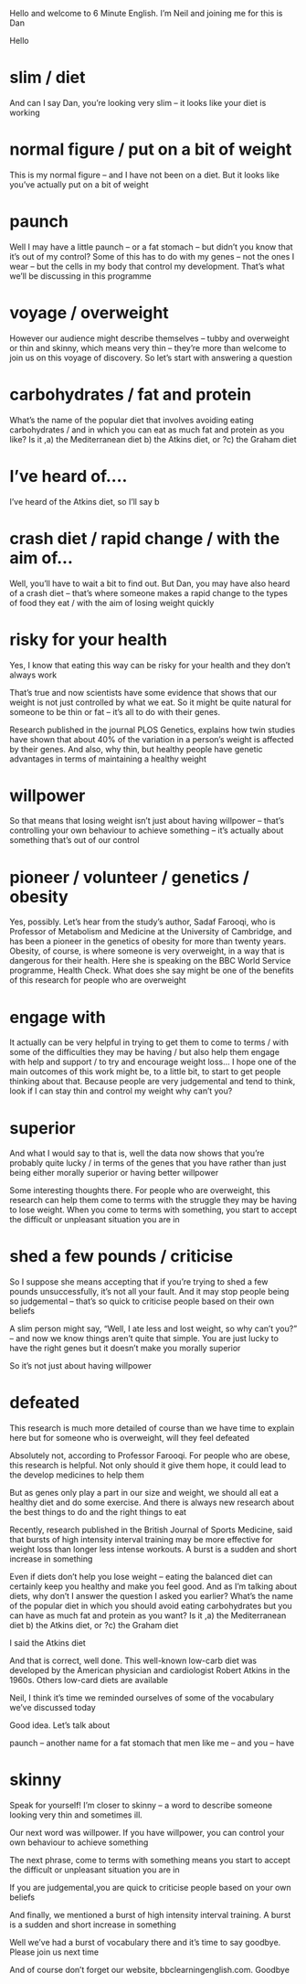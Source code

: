 Hello and welcome to 6 Minute English. I’m Neil and joining me for this is Dan

Hello

# slim / diet
And can I say Dan, you’re looking very slim – it looks like your diet is working

# normal figure / put on a bit of weight
This is my normal figure – and I have not been on a diet. But it looks like you’ve actually put on a bit of weight

# paunch
Well I may have a little paunch – or a fat stomach – but didn’t you know that it’s out of my control? Some of this has to do with my genes – not the ones I wear – but the cells in my body that control my development. That’s what we’ll be discussing in this programme

# voyage  / overweight
However our audience might describe themselves – tubby and overweight or thin and skinny, which means very thin – they’re more than welcome to join us on this voyage of discovery. So let’s start with answering a question

# carbohydrates / fat and protein
What’s the name of the popular diet that involves avoiding eating carbohydrates / and in which you can eat as much fat and protein as you like? Is it
,a) the Mediterranean diet
b) the Atkins diet, or
?c) the Graham diet

# I’ve heard of....
I’ve heard of the Atkins diet, so I’ll say b

# crash diet / rapid change / with the aim of...
Well, you’ll have to wait a bit to find out. But Dan, you may have also heard of a crash diet – that’s where someone makes a rapid change to the types of food they eat / with the aim of losing weight quickly

# risky for your health
Yes, I know that eating this way can be risky for your health and they don’t always work

That’s true and now scientists have some evidence that shows that our weight is not just controlled by what we eat. So it might be quite natural for someone to be thin or fat – it’s all to do with their genes. 

Research published in the journal PLOS Genetics, explains how twin studies have shown that about 40% of the variation in a person’s weight is affected by their genes. And also, why thin, but healthy people have genetic advantages in terms of maintaining a healthy weight

# willpower
So that means that losing weight isn’t just about having willpower – that’s controlling your own behaviour to achieve something – it’s actually about something that’s out of our control

# pioneer / volunteer / genetics / obesity
Yes, possibly. Let’s hear from the study’s author, Sadaf Farooqi, who is Professor of Metabolism and Medicine at the University of Cambridge, and has been a pioneer in the genetics of obesity for more than twenty years. 
Obesity, of course, is where someone is very overweight, in a way that is dangerous for their health. 
Here she is speaking on the BBC World Service programme, Health Check. What does she say might be one of the benefits of this research for people who are overweight

# engage with
It actually can be very helpful in trying to get them to come to terms / with some of the difficulties they may be having / but also help them engage with help and support / to try and encourage weight loss… I hope one of the main outcomes of this work might be, to a little bit, to start to get people thinking about that. 
Because people are very judgemental and tend to think, look if I can stay thin and control my weight why can’t you? 

# superior
And what I would say to that is, well the data now shows that you’re probably quite lucky / in terms of the genes that you have rather than just being either morally superior or having better willpower

Some interesting thoughts there. For people who are overweight, this research can help them come to terms with the struggle they may be having to lose weight. 
When you come to terms with something, you start to accept the difficult or unpleasant situation you are in

# shed a few pounds / criticise
So I suppose she means accepting that if you’re trying to shed a few pounds unsuccessfully, it’s not all your fault. 
And it may stop people being so judgemental – that’s so quick to criticise people based on their own beliefs

A slim person might say, “Well, I ate less and lost weight, so why can’t you?” – and now we know things aren’t quite that simple. 
You are just lucky to have the right genes but it doesn’t make you morally superior

So it’s not just about having willpower

# defeated
This research is much more detailed of course than we have time to explain here but for someone who is overweight, will they feel defeated

Absolutely not, according to Professor Farooqi. For people who are obese, this research is helpful. Not only should it give them hope, it could lead to the develop medicines to help them

But as genes only play a part in our size and weight, we should all eat a healthy diet and do some exercise. And there is always new research about the best things to do and the right things to eat

Recently, research published in the British Journal of Sports Medicine, said that bursts of high intensity interval training may be more effective for weight loss than longer less intense workouts. A burst is a sudden and short increase in something

Even if diets don’t help you lose weight – eating the balanced diet can certainly keep you healthy and make you feel good. And as I’m talking about diets, why don’t I answer the question I asked you earlier? What’s the name of the popular diet in which you should avoid eating carbohydrates but you can have as much fat and protein as you want? Is it
,a) the Mediterranean diet
b) the Atkins diet, or
?c) the Graham diet

I said the Atkins diet

And that is correct, well done. This well-known low-carb diet was developed by the American physician and cardiologist Robert Atkins in the 1960s. Others low-card diets are available

Neil, I think it’s time we reminded ourselves of some of the vocabulary we’ve discussed today

Good idea. Let’s talk about 

paunch – another name for a fat stomach that men like me – and you – have

# skinny
Speak for yourself! I’m closer to skinny – a word to describe someone looking very thin and sometimes ill. 

Our next word was willpower. If you have willpower, you can control your own behaviour to achieve something

The next phrase, come to terms with something means you start to accept the difficult or unpleasant situation you are in

If you are judgemental,you are quick to criticise people based on your own beliefs

And finally, we mentioned a burst of high intensity interval training. A burst is a sudden and short increase in something

Well we’ve had a burst of vocabulary there and it’s time to say goodbye. Please join us next time

And of course don’t forget our website, bbclearningenglish.com. Goodbye